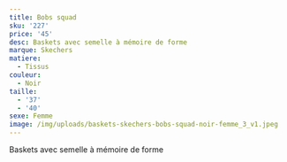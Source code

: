 ```yaml
---
title: Bobs squad
sku: '227'
price: '45'
desc: Baskets avec semelle à mémoire de forme
marque: Skechers
matiere:
  - Tissus
couleur:
  - Noir
taille:
  - '37'
  - '40'
sexe: Femme
image: /img/uploads/baskets-skechers-bobs-squad-noir-femme_3_v1.jpeg
---
```

Baskets avec semelle à mémoire de forme
